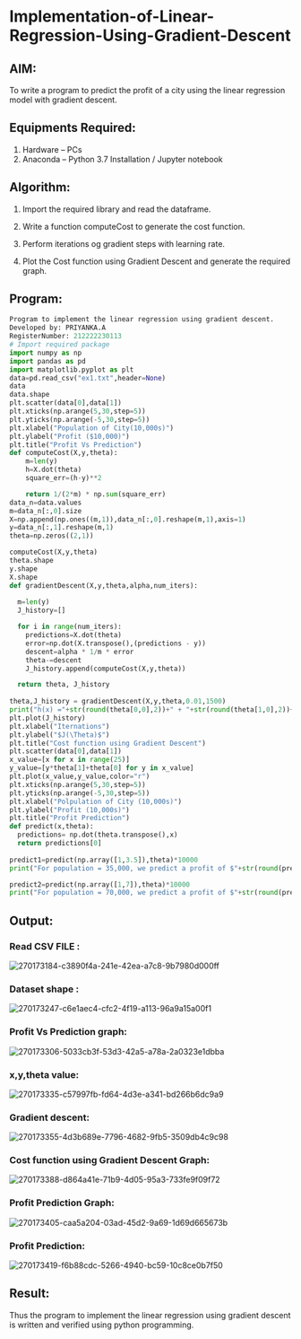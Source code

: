 # Implementation-of-Linear-Regression-Using-Gradient-Descent

## AIM:
To write a program to predict the profit of a city using the linear regression model with gradient descent.

## Equipments Required:
1. Hardware – PCs
2. Anaconda – Python 3.7 Installation / Jupyter notebook

## Algorithm:

  1. Import the required library and read the dataframe.

  2. Write a function computeCost to generate the cost function.

  3. Perform iterations og gradient steps with learning rate.

  4. Plot the Cost function using Gradient Descent and generate the required graph.

 

## Program:
```py
Program to implement the linear regression using gradient descent.
Developed by: PRIYANKA.A
RegisterNumber: 212222230113
# Import required package
import numpy as np
import pandas as pd
import matplotlib.pyplot as plt
data=pd.read_csv("ex1.txt",header=None)
data
data.shape
plt.scatter(data[0],data[1])
plt.xticks(np.arange(5,30,step=5))
plt.yticks(np.arange(-5,30,step=5))
plt.xlabel("Population of City(10,000s)")
plt.ylabel("Profit ($10,000)")
plt.title("Profit Vs Prediction")
def computeCost(X,y,theta):
    m=len(y)
    h=X.dot(theta)
    square_err=(h-y)**2

    return 1/(2*m) * np.sum(square_err)
data_n=data.values
m=data_n[:,0].size
X=np.append(np.ones((m,1)),data_n[:,0].reshape(m,1),axis=1)
y=data_n[:,1].reshape(m,1)
theta=np.zeros((2,1))

computeCost(X,y,theta)
theta.shape
y.shape
X.shape
def gradientDescent(X,y,theta,alpha,num_iters):
  
  m=len(y)
  J_history=[]

  for i in range(num_iters):
    predictions=X.dot(theta)
    error=np.dot(X.transpose(),(predictions - y))
    descent=alpha * 1/m * error
    theta-=descent
    J_history.append(computeCost(X,y,theta))

  return theta, J_history
  
theta,J_history = gradientDescent(X,y,theta,0.01,1500)
print("h(x) ="+str(round(theta[0,0],2))+" + "+str(round(theta[1,0],2))+"x1")
plt.plot(J_history)
plt.xlabel("Iternations")
plt.ylabel("$J(\Theta)$")
plt.title("Cost function using Gradient Descent")
plt.scatter(data[0],data[1])
x_value=[x for x in range(25)]
y_value=[y*theta[1]+theta[0] for y in x_value]
plt.plot(x_value,y_value,color="r")
plt.xticks(np.arange(5,30,step=5))
plt.yticks(np.arange(-5,30,step=5))
plt.xlabel("Polpulation of City (10,000s)")
plt.ylabel("Profit (10,000s)")
plt.title("Profit Prediction")
def predict(x,theta):
  predictions= np.dot(theta.transpose(),x)
  return predictions[0]
  
predict1=predict(np.array([1,3.5]),theta)*10000
print("For population = 35,000, we predict a profit of $"+str(round(predict1,0)))

predict2=predict(np.array([1,7]),theta)*10000
print("For population = 70,000, we predict a profit of $"+str(round(predict2,0)))
```
## Output:

### Read CSV FILE :

![270173184-c3890f4a-241e-42ea-a7c8-9b7980d000ff](https://github.com/PriyankaAnnadurai/Implementation-of-Linear-Regression-Using-Gradient-Descent/assets/118351569/83ae155e-6d6d-41f2-8675-db2869e10897)



### Dataset shape :

![270173247-c6e1aec4-cfc2-4f19-a113-96a9a15a00f1](https://github.com/PriyankaAnnadurai/Implementation-of-Linear-Regression-Using-Gradient-Descent/assets/118351569/fc57ce2c-5ecb-436f-bce7-e112c2fb50dc)



### Profit Vs Prediction graph:

![270173306-5033cb3f-53d3-42a5-a78a-2a0323e1dbba](https://github.com/PriyankaAnnadurai/Implementation-of-Linear-Regression-Using-Gradient-Descent/assets/118351569/43acb6fa-2e0a-424f-a783-801eadb7432f)


### x,y,theta value:


![270173335-c57997fb-fd64-4d3e-a341-bd266b6dc9a9](https://github.com/PriyankaAnnadurai/Implementation-of-Linear-Regression-Using-Gradient-Descent/assets/118351569/e84a8833-ace3-4e57-b85d-a4353ba3e94a)


### Gradient descent:

![270173355-4d3b689e-7796-4682-9fb5-3509db4c9c98](https://github.com/PriyankaAnnadurai/Implementation-of-Linear-Regression-Using-Gradient-Descent/assets/118351569/eec1fdfe-4f4a-4cea-9045-d7cf4b69fe1e)


### Cost function using Gradient Descent Graph:

![270173388-d864a41e-71b9-4d05-95a3-733fe9f09f72](https://github.com/PriyankaAnnadurai/Implementation-of-Linear-Regression-Using-Gradient-Descent/assets/118351569/c56b85e9-7611-4a38-9887-951b6f7147a5)




### Profit Prediction Graph:

![270173405-caa5a204-03ad-45d2-9a69-1d69d665673b](https://github.com/PriyankaAnnadurai/Implementation-of-Linear-Regression-Using-Gradient-Descent/assets/118351569/00b307cb-bd16-4f04-a419-01e8a5e4ba1c)



### Profit Prediction:

![270173419-f6b88cdc-5266-4940-bc59-10c8ce0b7f50](https://github.com/PriyankaAnnadurai/Implementation-of-Linear-Regression-Using-Gradient-Descent/assets/118351569/158d456b-bc07-4501-96d5-92256e99aa4e)



## Result:
Thus the program to implement the linear regression using gradient descent is written and verified using python programming.
